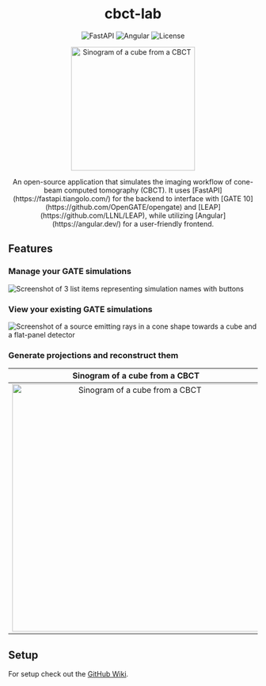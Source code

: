 <h1 align="center">
  cbct-lab
</h1>

<p align="center">
  <img src="https://img.shields.io/badge/FastAPI-0.115.12-009688?style=flat&logo=fastapi&logoColor=white" alt="FastAPI"/>
  <img src="https://img.shields.io/badge/Angular-19.2.4-f12286?style=flat&logo=angular" alt="Angular"/>
  <img src="https://img.shields.io/badge/License-GPL--3.0-blue?style=flat" alt="License"/>
</p>

<p align="center">
    <img src="./media/cube_rotate.gif" alt="Sinogram of a cube from a CBCT" height="250px"/>
</p>

<p align="center">
  An open-source application that simulates the imaging workflow of cone-beam computed tomography (CBCT). It uses [FastAPI](https://fastapi.tiangolo.com/) for the backend to interface with [GATE 10](https://github.com/OpenGATE/opengate) and [LEAP](https://github.com/LLNL/LEAP), while utilizing [Angular](https://angular.dev/) for a user-friendly frontend.
</p>

## Features

### Manage your GATE simulations

![Screenshot of 3 list items representing simulation names with buttons](./media/screenshot_1.png)

### View your existing GATE simulations

![Screenshot of a source emitting rays in a cone shape towards a cube and a flat-panel detector](./media/screenshot_3.png)

### Generate projections and reconstruct them

|                              Sinogram of a cube from a CBCT                               |                              Reconstructed middle slice of a cube from a CBCT                               |
| :---------------------------------------------------------------------------------------: | :---------------------------------------------------------------------------------------------------------: |
| <img src="./media/screenshot_4.png" alt="Sinogram of a cube from a CBCT" height="500px"/> | <img src="./media/screenshot_5.png" alt="Reconstructed middle slice of a cube from a CBCT" height="500px"/> |

## Setup

For setup check out the [GitHub Wiki](https://github.com/optui/ProjeCT/wiki).

